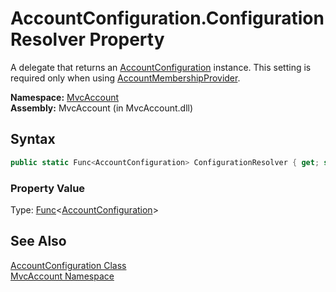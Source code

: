 AccountConfiguration.ConfigurationResolver Property
===================================================
A delegate that returns an [AccountConfiguration][1] instance. This setting is required only when using [AccountMembershipProvider][2].

**Namespace:** [MvcAccount][3]  
**Assembly:** MvcAccount (in MvcAccount.dll)

Syntax
------

```csharp
public static Func<AccountConfiguration> ConfigurationResolver { get; set; }
```

### Property Value
Type: [Func][4]&lt;[AccountConfiguration][1]>

See Also
--------
[AccountConfiguration Class][1]  
[MvcAccount Namespace][3]  

[1]: README.md
[2]: ../../MvcAccount.Web.Security/AccountMembershipProvider/README.md
[3]: ../README.md
[4]: http://msdn.microsoft.com/en-us/library/bb534960